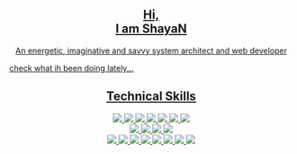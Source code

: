 <a href="#">
  <h2 align="center">Hi, <br>I am ShayaN</h2>
  <p align="center">An energetic, imaginative and savvy system architect and web developer</p>
  
  <a href="https://motalebi.me/">
   check what ih been doing lately...
  </a>
</a>

<a href="#">
  <h2 align="center">Technical Skills</h2>
  <div align="center">
    <img src="https://img.shields.io/static/v1?label=&style=for-the-badge&message=TYPESCRIPT&color=457B9D"/>
    <img src="https://img.shields.io/static/v1?label=&style=for-the-badge&message=JAVASCRIPT&color=FFD166"/>
    <img src="https://img.shields.io/static/v1?label=&style=for-the-badge&message=PYTHON&color=90A959"/>
    <img src="https://img.shields.io/static/v1?label=&style=for-the-badge&message=PHP&color=8892BF"/>
    <img src="https://img.shields.io/static/v1?label=&style=for-the-badge&message=C/C%2B%2B&color=F1FAEE"/>
    <img src="https://img.shields.io/static/v1?label=&style=for-the-badge&message=C%23&color=1D3557"/>
    <img src="https://img.shields.io/static/v1?label=&style=for-the-badge&message=SQL&color=F4989C"/>
  </div>
  
  <div align="center">
    <img src="https://img.shields.io/static/v1?label=&style=for-the-badge&message=MySQL&color=BD591A"/>
    <img src="https://img.shields.io/static/v1?label=&style=for-the-badge&message=MongoDB&color=8FDC97"/>
    <img src="https://img.shields.io/static/v1?label=&style=for-the-badge&message=PostgreQSL&color=336690"/>
    <img src="https://img.shields.io/static/v1?label=&style=for-the-badge&message=REDIS&color=A70303"/>
  </div>
  
    
  <div align="center">
    <img src="https://img.shields.io/static/v1?label=&style=for-the-badge&message=React%20in%20NEXT.JS&color=0070F3"/>
    <img src="https://img.shields.io/static/v1?label=&style=for-the-badge&message=Vue3%20in%20NUXT.JS&color=4DE7A8"/>
    <img src="https://img.shields.io/static/v1?label=&style=for-the-badge&message=LARAVEL%E2%9D%A4%EF%B8%8F&color=F9322C"/>
    <img src="https://img.shields.io/static/v1?label=&style=for-the-badge&message=REACT-NATIVE&color=61DAFB"/>
    <img src="https://img.shields.io/static/v1?label=&style=for-the-badge&message=EXPRES.JS&color=DACC3E"/>
    <img src="https://img.shields.io/static/v1?label=&style=for-the-badge&message=ADONIS.JS&color=5A45FF"/>
    <img src="https://img.shields.io/static/v1?label=&style=for-the-badge&message=DJANGO&color=51BE95"/>
    <img src="https://img.shields.io/static/v1?label=&style=for-the-badge&message=NEST.JS&color=DDEBE9"/>
  </div>
    
</a>

